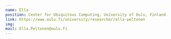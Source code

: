 ```yaml
---
name: Ella
position: Center for Ubiquitous Computing, University of Oulu, Finland
link: https://www.oulu.fi/university/researcher/ella-peltonen
img: 
mail: Ella.Peltonen@oulu.fi
---
```

